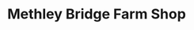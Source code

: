---
title: "Methley Bridge Farm Shop"
url: /castleford/methley-bridge-farm-shop/
shop: Metzgerei
---
